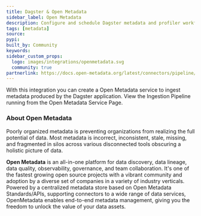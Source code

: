 ```yaml
---
title: Dagster & Open Metadata
sidebar_label: Open Metadata
description: Configure and schedule Dagster metadata and profiler workflows from the OpenMetadata UI.
tags: [metadata]
source:
pypi:
built_by: Community
keywords:
sidebar_custom_props:
  logo: images/integrations/openmetadata.svg
  community: true
partnerlink: https://docs.open-metadata.org/latest/connectors/pipeline/dagster
---
```


With this integration you can create a Open Metadata service to ingest metadata produced by the Dagster application. View the Ingestion Pipeline running from the Open Metadata Service Page.

### About Open Metadata

Poorly organized metadata is preventing organizations from realizing the full potential of data. Most metadata is incorrect, inconsistent, stale, missing, and fragmented in silos across various disconnected tools obscuring a holistic picture of data.

**Open Metadata** is an all-in-one platform for data discovery, data lineage, data quality, observability, governance, and team collaboration. It's one of the fastest growing open source projects with a vibrant community and adoption by a diverse set of companies in a variety of industry verticals. Powered by a centralized metadata store based on Open Metadata Standards/APIs, supporting connectors to a wide range of data services, OpenMetadata enables end-to-end metadata management, giving you the freedom to unlock the value of your data assets.
